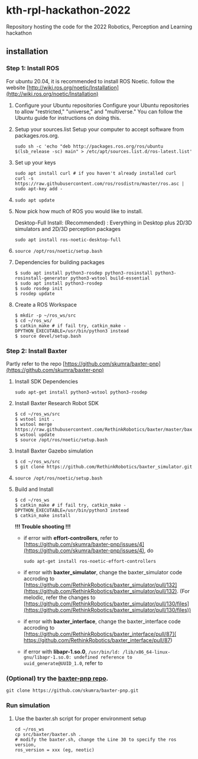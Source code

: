 # kth-rpl-hackathon-2022
Repository hosting the code for the 2022 Robotics, Perception and Learning hackathon

## installation
### Step 1: Install ROS
For ubuntu 20.04, it is recommended to install ROS Noetic. follow the website [http://wiki.ros.org/noetic/Installation](http://wiki.ros.org/noetic/Installation)

1. Configure your Ubuntu repositories
Configure your Ubuntu repositories to allow "restricted," "universe," and "multiverse." You can follow the Ubuntu guide for instructions on doing this.

2. Setup your sources.list
Setup your computer to accept software from packages.ros.org. 
    ```
    sudo sh -c 'echo "deb http://packages.ros.org/ros/ubuntu $(lsb_release -sc) main" > /etc/apt/sources.list.d/ros-latest.list'
    ```


3. Set up your keys
    ```
    sudo apt install curl # if you haven't already installed curl
    curl -s https://raw.githubusercontent.com/ros/rosdistro/master/ros.asc | sudo apt-key add -
    ```

4. 
    ```
    sudo apt update
    ```

5. Now pick how much of ROS you would like to install.

    Desktop-Full Install: (Recommended) : Everything in Desktop plus 2D/3D simulators and 2D/3D perception packages

    ```
    sudo apt install ros-noetic-desktop-full
    ```

6. 
    ```
    source /opt/ros/noetic/setup.bash
    ```
7. Dependencies for building packages
    ```
    $ sudo apt install python3-rosdep python3-rosinstall python3-rosinstall-generator python3-wstool build-essential
    $ sudo apt install python3-rosdep
    $ sudo rosdep init
    $ rosdep update
    ```
8. Create a ROS Workspace
    ```
    $ mkdir -p ~/ros_ws/src
    $ cd ~/ros_ws/
    $ catkin_make # if fail try, catkin_make -DPYTHON_EXECUTABLE=/usr/bin/python3 instead
    $ source devel/setup.bash
    ```

### Step 2: Install Baxter 
Partly refer to the repo [https://github.com/skumra/baxter-pnp](https://github.com/skumra/baxter-pnp)
1. Install SDK Dependencies
    ```
    sudo apt-get install python3-wstool python3-rosdep
    ```
2. Install Baxter Research Robot SDK
    ```
    $ cd ~/ros_ws/src
    $ wstool init .
    $ wstool merge https://raw.githubusercontent.com/RethinkRobotics/baxter/master/baxter_sdk.rosinstall
    $ wstool update
    $ source /opt/ros/noetic/setup.bash
    ```
3. Install Baxter Gazebo simulation
    ```
    $ cd ~/ros_ws/src
    $ git clone https://github.com/RethinkRobotics/baxter_simulator.git
    ```

5. 
    ```
    source /opt/ros/noetic/setup.bash
    ```
6. Build and Install
    
    ```
    $ cd ~/ros_ws
    $ catkin_make # if fail try, catkin_make -DPYTHON_EXECUTABLE=/usr/bin/python3 instead
    $ catkin_make install
    ```
    **!!! Trouble shooting !!!**
    
    - if error with **effort-controllers**, refer to [https://github.com/skumra/baxter-pnp/issues/4](https://github.com/skumra/baxter-pnp/issues/4), do 
        ```
        sudo apt-get install ros-noetic-effort-controllers
        ```
    - if error with **baxter_simulator**, change the baxter_simulator code accroding to [https://github.com/RethinkRobotics/baxter_simulator/pull/132](https://github.com/RethinkRobotics/baxter_simulator/pull/132). (For melodic, refer the changes to [https://github.com/RethinkRobotics/baxter_simulator/pull/130/files](https://github.com/RethinkRobotics/baxter_simulator/pull/130/files))

    - if error with **baxter_interface**, change the baxter_interface code accroding to [https://github.com/RethinkRobotics/baxter_interface/pull/87](
    https://github.com/RethinkRobotics/baxter_interface/pull/87)

    - if error with **libapr-1.so.0**, `/usr/bin/ld: /lib/x86_64-linux-gnu/libapr-1.so.0: undefined reference to uuid_generate@UUID_1.0`, refer to [](https://chowdera.com/2020/12/20201217093415078s.html)


### (Optional) try the [baxter-pnp repo](https://github.com/skumra/baxter-pnp). 

    git clone https://github.com/skumra/baxter-pnp.git
    
### Run simulation
1. Use the baxter.sh script for proper environment setup
    ```
    cd ~/ros_ws
    cp src/baxter/baxter.sh .
    # modify the baxter.sh, change the Line 30 to specify the ros version,
    ros_version = xxx (eg, neotic)
    ```